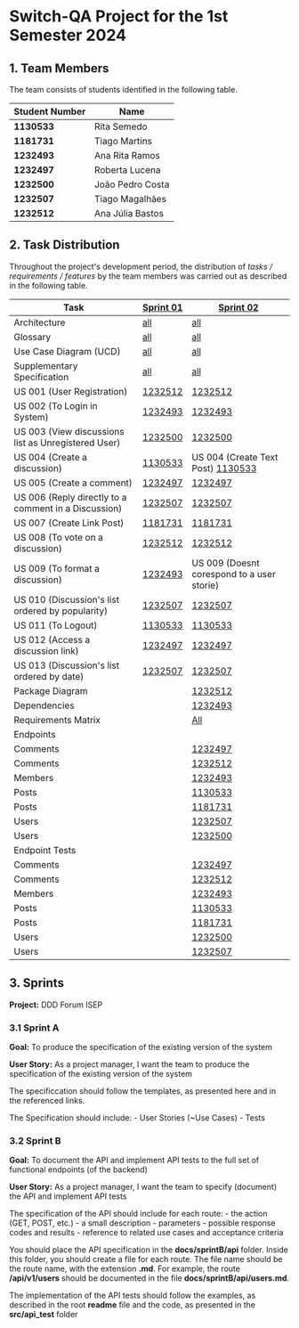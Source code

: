 # Switch-QA Project for the 1st Semester 2024

## 1. Team Members

The team consists of students identified in the following table.

| Student Number | Name              |
| -------------- | ----------------- |
| **1130533**    | Rita Semedo       |
| **1181731**    | Tiago Martins     |
| **1232493**    | Ana Rita Ramos    |
| **1232497**    | Roberta Lucena    |
| **1232500**    | João Pedro Costa  |
| **1232507**    | Tiago Magalhães   |
| **1232512**    | Ana Júlia Bastos  |


## 2. Task Distribution

Throughout the project's development period, the distribution of _tasks / requirements / features_ by the team members
was carried out as described in the following table.

| Task          |[Sprint 01](sprint01/readme.md)                                  | [Sprint 02](sprint01/readme.md)                               |
| -------------- | -------------------------------------------------------------------|--------------------------------------------------------------|
| Architecture   | [all](sprint01/global-artifacts/00.architecture/architecture.md) | [all](sprint02/global-artifacts/00.architecture/architecture.md)|       
| Glossary       | [all](sprint01/global-artifacts/01.requirements-engineering/glossary.md) |  [all](sprint02/global-artifacts/01.requirements-engineering/glossary.md)                              
| Use Case Diagram (UCD)    |[all](sprint01/global-artifacts/01.requirements-engineering/use-case-diagram.md)             | [all](sprint02/global-artifacts/01.requirements-engineering/use-case-diagram.md) |                                                    
| Supplementary Specification    | [all](sprint01/global-artifacts/01.requirements-engineering/supplementary-specification.md)|  [all](sprint02/global-artifacts/01.requirements-engineering/supplementary-specification.md)|
| US 001 (User Registration)  | [1232512](sprint01/us001/readme.md)  |     [1232512](sprint02/us001/readme.md)                        |
| US 002 (To Login in System) | [1232493](sprint01/us002/readme.md)|   [1232493](sprint02/us002/readme.md)                            |
| US 003 (View discussions list as Unregistered User)   | [1232500](sprint01/us003/readme.md) | [1232500](sprint01/us003/readme.md)   |
| US 004 (Create a discussion)| [1130533](sprint01/us004/readme.md)  | US 004 (Create Text Post)  [1130533](sprint02/us004/readme.md)                                     |
| US 005 (Create a comment) | [1232497](sprint01/us005/readme.md)  |[1232497](sprint02/us005/readme.md)|
| US 006 (Reply directly to a comment in a Discussion)| [1232507](sprint01/us006/readme.md) | [1232507](sprint02/us006/readme.md)|
| US 007 (Create Link Post)     | [1181731](sprint01/us007/readme.md)  |[1181731](sprint02/us007/readme.md) |
| US 008 (To vote on a discussion)     | [1232512](sprint01/us008/readme.md)  |[1232512](sprint02/us008/readme.md)  |
| US 009 (To format a discussion)  | [1232493](sprint01/us009/readme.md)    | US 009 (Doesnt corespond to a user storie)   | 
| US 010 (Discussion's list ordered by popularity)   | [1232507](sprint01/us010/readme.md)   | [1232507](sprint02/us010/readme.md)  |
| US 011 (To Logout)     | [1130533](sprint01/us011/readme.md)       | [1130533](sprint02/us011/readme.md) |
| US 012 (Access a discussion link)     | [1232497](sprint01/us012/readme.md)     |[1232497](sprint01/us012/readme.md)   |
| US 013 (Discussion's list ordered by date)     | [1232507](sprint01/us013/readme.md)   | [1232507](sprint02/us013/readme.md) |
| Package Diagram || [1232512](sprint01/us013/readme.md) |
| Dependencies    || [1232493](sprint01/us013/readme.md) |
| Requirements Matrix    || [All](sprint01/us013/readme.md) |
|Endpoints|||
| Comments  || [1232497](sprint02/api/comments.md)|
| Comments  || [1232512](sprint02/api/comments.md)|  
| Members   || [1232493](sprint02/api/members.md)|  
| Posts     || [1130533](sprint02/api/posts.md) | 
| Posts     || [1181731](sprint02/api/posts.md) |
| Users     || [1232507](sprint02/api/users.md) |
| Users     || [1232500](sprint02/api/users.md) |
|Endpoint Tests|||
|Comments  || [1232497](../src/automated-tests/comments/comments-tests.spec.ts)|
|Comments  ||[1232512](../src/automated-tests/comments/comments-tests2.spec.ts)|  
|Members   || [1232493](../src/automated-tests/members-tests.spec.ts)|  
|Posts     || [1130533](../src/automated-tests/posts/posts-tests.spec.ts)| 
|Posts     ||[1181731](../src/automated-tests/posts/posts2-tests.spec.ts)|
|Users     || [1232500](../src/automated-tests/users-tests.spec.ts) |
|Users     || [1232507](../src/automated-tests/users-tests.spec.ts) |

                                                                                                             







 


  


## 3. Sprints

**Project:** DDD Forum ISEP

### 3.1 Sprint A

**Goal:** To produce the specification of the existing version of the system

**User Story:** As a project manager, I want the team to produce the specification of the existing version of the system

The specificcation should follow the templates, as presented here and in the referenced links.

The Specification should include: - User Stories (~Use Cases) - Tests

### 3.2 Sprint B

**Goal:** To document the API and implement API tests to the full set of functional endpoints (of the backend)

**User Story:** As a project manager, I want the team to specify (document) the API and implement API tests

The specification of the API should include for each route: - the action (GET, POST, etc.) - a small description - parameters - possible response codes and results - reference to related use cases and acceptance criteria

You should place the API specification in the **docs/sprintB/api** folder. Inside this folder, you should create a file for each route. The file name should be the route name, with the extension **.md**. For example, the route **/api/v1/users** should be documented in the file **docs/sprintB/api/users.md**.

The implementation of the API tests should follow the examples, as described in the root **readme** file and the code, as presented in the **src/api_test** folder
